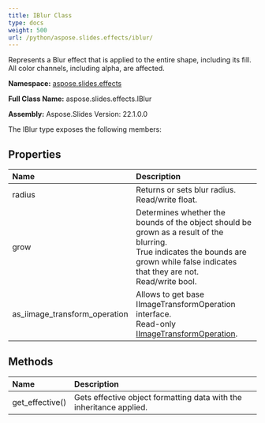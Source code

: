 ```yaml
---
title: IBlur Class
type: docs
weight: 500
url: /python/aspose.slides.effects/iblur/
---
```


Represents a Blur effect that is applied to the entire shape, including its fill.<br/>            All color channels, including alpha, are affected.

**Namespace:** [aspose.slides.effects](/python/aspose.slides.effects/)

**Full Class Name:** aspose.slides.effects.IBlur

**Assembly:**  Aspose.Slides Version: 22.1.0.0

The IBlur type exposes the following members:
## **Properties**
|**Name**|**Description**|
| :- | :- |
|radius|Returns or sets blur radius.<br/>            Read/write float.|
|grow|Determines whether the bounds of the object should be grown as a result of the blurring.<br/>            True indicates the bounds are grown while false indicates that they are not.<br/>            Read/write bool.|
|as_iimage_transform_operation|Allows to get base IImageTransformOperation interface.<br/>            Read-only [IImageTransformOperation](/python/aspose.slides.effects/iimagetransformoperation/).|
## **Methods**
|**Name**|**Description**|
| :- | :- |
|get_effective()|Gets effective object formatting data with the inheritance applied.|
